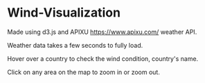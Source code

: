 # Wind-Visualization

Made using d3.js and APIXU https://www.apixu.com/ weather API.

Weather data takes a few seconds to fully load. 

Hover over a country to check the wind condition, country's name. 

Click on any area on the map to zoom in or zoom out. 
